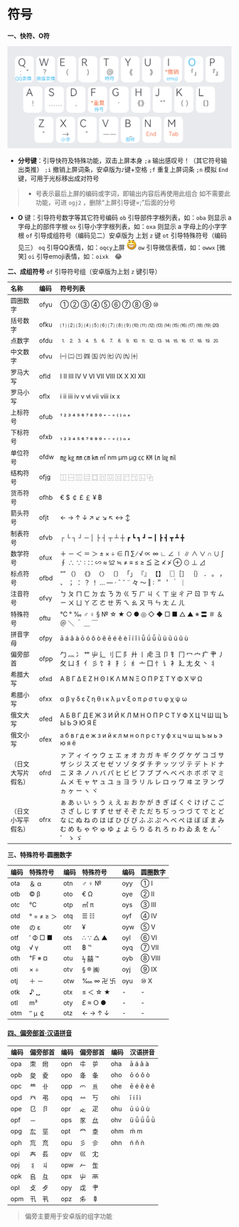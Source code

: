 # 符号

**一、快符、O符**

![img](fuhao.assets/kf.png)

- **分号键**：引导快符及特殊功能，双击上屏本身
  `;a` 输出感叹号！（其它符号输出类推）
  `;i` 撤销上屏词条，安卓版为`♪`键+空格
  `;f` 重复上屏词条
  `;n` 模拟 `End` 键，可用于光标移出成对符号

> - 号表示最后上屏的编码或字词，即输出内容后再使用此组合
>   如不需要此功能，可进 `ogj2` ，删除“上屏引导键=;”后面的分号

- **O** 键：引导符号数字等其它符号编码
  `ob` 引导部件字根列表，如：`oba` 则显示 a 字母上的部件字根
  `ox` 引导小字字根列表，如：`oxa` 则显示 a 字母上的小字字根
  `of` 引导成组符号（编码见二）安卓版为 上划 `z` 键
  `ot` 引导特殊符号（编码见三）
  `oq` 引导QQ表情，如：`oqcy`上屏 ![img](fuhao.assets/cy.png)
  `ow` 引导微信表情，如：`owwx` [微笑]
  `oi` 引导emoji表情，如：`oixk`　😂

**二、成组符号**
`of` 引导符号组（安卓版为上划 `z` 键引导）

| 名称               | 编码 | 符号列表                                                     |
| :----------------- | :--- | :----------------------------------------------------------- |
| 圆圈数字           | ofyu | ① ② ③ ④ ⑤ ⑥ ⑦ ⑧ ⑨ ⑩                                          |
| 括号数字           | ofku | ⑴ ⑵ ⑶ ⑷ ⑸ ⑹ ⑺ ⑻ ⑼ ⑽ ⑾ ⑿ ⒀ ⒁ ⒂ ⒃ ⒄ ⒅ ⒆ ⒇                      |
| 点数字             | ofdu | ⒈ ⒉ ⒊ ⒋ ⒌ ⒍ ⒎ ⒏ ⒐ ⒑ ⒒ ⒓ ⒔ ⒕ ⒖ ⒗ ⒘ ⒙ ⒚ ⒛                      |
| 中文数字           | ofvu | ㈠ ㈡ ㈢ ㈣ ㈤ ㈥ ㈦ ㈧ ㈨ ㈩                                |
| 罗马大写           | ofld | Ⅰ Ⅱ Ⅲ Ⅳ Ⅴ Ⅵ Ⅶ Ⅷ Ⅸ Ⅹ Ⅺ Ⅻ                                      |
| 罗马小写           | oflx | ⅰ ⅱ ⅲ ⅳ ⅴ ⅵ ⅶ ⅷ ⅸ ⅹ                                          |
| 上标符号           | ofub | ¹ ² ³ ⁴ ⁵ ⁶ ⁷ ⁸ ⁹ ⁰ ⁺ ⁻ ⁼ ⁽ ⁾ ⁿ ˣ                            |
| 下标符号           | ofxb | ₁ ₂ ₃ ₄ ₅ ₆ ₇ ₈ ₉ ₀ ₊ ₋ ₌ ₍ ₎ ₙ ₓ                            |
| 单位符号           | ofdw | ㎎ ㎏ ㎜ ㎝ ㎞ ㎡ nm μm μg ㏄ ㏎ ㏑ ㏒ ㏕                    |
| 结构符号           | ofjg | ⿰ ⿱ ⿲ ⿳ ⿴ ⿵ ⿶ ⿷ ⿸ ⿹ ⿺ ⿻                          |
| 货币符号           | ofhb | € $ ￠ £ ￡ ¥ ฿                                              |
| 箭头符号           | ofjt | ← → ↑ ↓ ↗ ↙ ↘ ↖ ↔ ↕                                          |
| 制表符号           | ofvb | ┌ └ ┐ ┘ ─ │ ├ ┤ ┬ ┴ ┼ ┏ ┗ ┓ ┛ ━ ┃ ┣ ┫ ┳ ┻ ╋                  |
| 数学符号           | ofux | ＋ － ＜ ＝ ＞ ± × ÷ ∈ ∏ ∑ ∕ √ ∝ ∞ ∟ ∠ ∣ ∥ ∧ ∨ ∩ ∪ ∫ ∮ ∴ ∵ ∶ ∷ ∽ ≈ ≌ ≒ ≠ ≡ ≤ ≥ ≦ ≧ ≮ ≯ ⊕ ⊙ ⊥ ⊿ |
| 标点符号           | ofbd | “” （） 《》 〈〉 〔〕 「」 『』 【】 〖〗［］ ｛｝ ． 。 ， 、 ； ： ？ ！ … — · ˉ ˇ ¨ 々 ～ ‖ ∶ ＂ ＇ ｀ ｜ |
| 注音符号           | ofvy | ㄅ ㄆ ㄇ ㄈ ㄉ ㄊ ㄋ ㄌ ㄍ ㄎ ㄏ ㄐ ㄑ ㄒ ㄓ ㄔ ㄕ ㄖ ㄗ ㄘ ㄙ ㄧ ㄨ ㄩ ㄚ ㄛ ㄜ ㄝ ㄞ ㄟ ㄠ ㄡ ㄢ ㄣ ㄤ ㄥ ㄦ |
| 特殊符号           | oftu | ℃ ° ‰ ♂ ♀ § № ☆ ★ ○ ● ◎ ◇ ◆ □ ■ △ ▲ ※ 〓 ＃ ＆ ＠ ＼ ＾ ＿ ￣ |
| 拼音字母           | ofpy | ā á ǎ à ō ó ǒ ò ê ē é ě è ī í ǐ ì ǖ ǘ ǚ ǜ ü ū ú ǔ ù          |
| 偏旁部首           | ofpp | 勹 灬 冫 艹 屮 辶 刂 匚 阝 廾 丨 虍 彐 卩 钅 冂 冖 宀 疒 肀 丿 攵 凵 犭 亻 彡 饣 礻 扌 氵 纟 亠 囗 忄 讠 衤 廴 尢 夂 丶 丬 |
| 希腊大写           | ofxd | Α Β Γ Δ Ε Ζ Η Θ Ι Κ Λ Μ Ν Ξ Ο Π Ρ Σ Τ Υ Φ Χ Ψ Ω              |
| 希腊小写           | ofxx | α β γ δ ε ζ η θ ι κ λ μ ν ξ ο π ρ σ τ υ φ χ ψ ω              |
| 俄文大写           | ofed | А Б В Г Д Е Ж З И Й К Л М Н О П Р С Т У Ф Х Ц Ч Ш Щ Ъ Ы Ь Э Ю Я Ё |
| 俄文小写           | ofex | а б в г д е ж з и й к л м н о п р с т у ф х ц ч ш щ ъ ы ь э ю я ё |
| （日文大写片假名） | ofrd | ァ ア ィ イ ゥ ウ ェ エ ォ オ カ ガ キ ギ ク グ ケ ゲ コ ゴ サ ザ シ ジ ス ズ セ ゼ ソ ゾ タ ダ チ ヂ ッ ツ ヅ テ デ ト ド ナ ニ ヌ ネ ノ ハ バ パ ヒ ビ ピ フ ブ プ ヘ ベ ペ ホ ボ ポ マ ミ ム メ モ ャ ヤ ュ ユ ョ ヨ ラ リ ル レ ロ ヮ ワ ヰ ヱ ヲ ン ヴ ヵ ヶ ー ヽ ヾ |
| （日文小写平假名） | ofrx | ぁ あ ぃ い ぅ う ぇ え ぉ お か が き ぎ ぱ く ぐ け げ こ ご さ ざ し じ す ず せ ぜ そ ぞ た だ ち ぢ っ つ づ て で と ど な に ぬ ね の は ば ひ び ぴ ふ ぶ ぷ へ べ ぺ ほ ぼ ぽ ま み む め も ゃ や ゅ ゆ ょ よ ら り る れ ろ ゎ わ ゐ ゑ を ん ゛ ゜ ゝ ゞ |

**三、特殊符号·圆圈数字**

| 编码 | 特殊符号   | 编码 | 特殊符号  | 编码 | 圆圈数字 |
| ---- | :--------- | ---- | :-------- | ---- | :------- |
| ota  | ＆ α       | otn  | ♂ ♀ №     | oyy  | ① Ⅰ      |
| otb  | © β        | oto  | € Ω       | oye  | ② Ⅱ      |
| otc  | ℃          | otp  | ㎡ π      | oys  | ③ Ⅲ      |
| otd  | ° = ≠ ≥ ＞ | otq  | ☰ ☷       | oyf  | ④ Ⅳ      |
| ote  | の ε       | otr  | ¥         | oyw  | ⑤ Ⅴ      |
| otf  | ′ Φ □ ■    | ots  | ∴ ∵ △ ▲   | oyl  | ⑥ Ⅵ      |
| otg  | √ γ        | ott  | ฿ ℡       | oyq  | ⑦ Ⅶ      |
| oth  | ℉ ※ ¤      | otu  | ϟ 囍 ™    | oyb  | ⑧ Ⅷ      |
| oti  | × ÷        | otv  | § ® ㈱    | oyj  | ⑨ Ⅸ      |
| otj  | ＋ －      | otw  | ‱ ∞ 卍 卐 | oyu  | ⑩ Ⅹ      |
| otk  | ♪ ␣        | otx  | ≤ ＜ ☆ ★  | -    | -        |
| otl  | m³         | oty  | £ ≈ ○ ●   | -    | -        |
| otm  | ″ μ ￠     | otz  | ← → ↑ ↓   | -    | -        |

#### [四、偏旁部首·汉语拼音](https://flypy.cc/#/fh?id=四、偏旁部首·汉语拼音)

| 编码 | 偏旁部首 | 编码 | 偏旁部首 | 编码 | 汉语拼音  |
| ---- | :------- | ---- | :------- | ---- | :-------- |
| opa  | 朿　㡀   | opn  | 㐄　屰   | oha  | ā á ǎ à   |
| opb  | 夋　夌   | opo  | 夅　夆   | oho  | ō ó ǒ ò   |
| opc  | 龷　卝   | opp  | 爫　𠂢   | ohe  | ē é ě è ê |
| opd  | 癶　弔   | opq  | 䒑　丂   | ohi  | ī í ǐ ì   |
| ope  | 㔾　卪   | opr  | 龰　疋   | ohu  | ū ú ǔ ù   |
| opf  | －       | ops  | 㒸　厽   | ohv  | ü ǖ ǘ ǚ ǜ |
| opg  | 厷　巠   | opt  | 龸　坴   | ohm  | ḿ m       |
| oph  | 巟　㐬   | opu  | 彡　㐱   | ohn  | ń ň ǹ     |
| opi  | 𡗗　镸   | opv  | 巛　冘   |      |           |
| opj  | 丬　丩   | opw  | 𠂉　𦈢   |      |           |
| opk  | 𠂤　彑   | opx  | 屮　襾   |      |           |
| opl  | 攴　歺   | opy  | 戉　肀   |      |           |
| opm  | 卂　丮   | opz  | 𠂔　𠦝   |      |           |

> 偏旁主要用于安卓版的组字功能